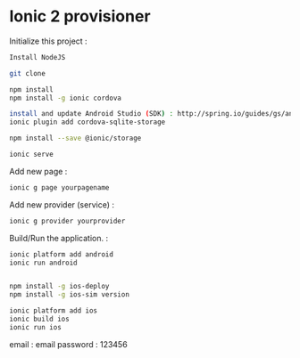 # Ionic 2 provisioner

Initialize this project :
```bash
Install NodeJS

git clone

npm install
npm install -g ionic cordova

install and update Android Studio (SDK) : http://spring.io/guides/gs/android/
ionic plugin add cordova-sqlite-storage

npm install --save @ionic/storage

ionic serve

```
Add new page :
```bash
ionic g page yourpagename
``` 
Add new provider (service) : 
```bash
ionic g provider yourprovider
``` 

Build/Run the application. :
```bash
ionic platform add android
ionic run android


npm install -g ios-deploy
npm install -g ios-sim version

ionic platform add ios
ionic build ios
ionic run ios

``` 


email : email
password : 123456
